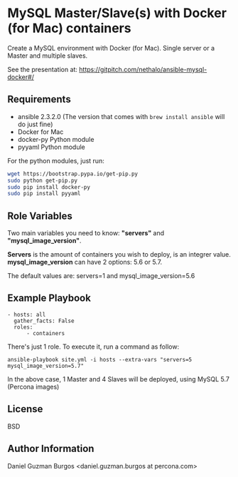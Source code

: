 MySQL Master/Slave(s) with Docker (for Mac) containers
============================================

Create a MySQL environment with Docker (for Mac). Single server or a Master and multiple slaves.

See the presentation at: https://gitpitch.com/nethalo/ansible-mysql-docker#/

Requirements
------------

- ansible 2.3.2.0 (The version that comes with `brew install ansible` will do just fine)
- Docker for Mac
- docker-py Python module
- pyyaml Python module

For the python modules, just run:
```bash
wget https://bootstrap.pypa.io/get-pip.py
sudo python get-pip.py
sudo pip install docker-py
sudo pip install pyyaml
```

Role Variables
--------------

Two main variables you need to know: **"servers"** and **"mysql_image_version"**. 

**Servers** is the amount of containers you wish to deploy, is an integrer value. 
**mysql_image_version** can have 2 options: 5.6 or 5.7.

The default values are: servers=1 and mysql_image_version=5.6

Example Playbook
----------------

    - hosts: all
      gather_facts: False
      roles:
          - containers

There's just 1 role. To execute it, run a command as follow:

``` 
ansible-playbook site.yml -i hosts --extra-vars "servers=5 mysql_image_version=5.7"
```

In the above case, 1 Master and 4 Slaves will be deployed, using MySQL 5.7 (Percona images)

License
-------

BSD

Author Information
------------------

Daniel Guzman Burgos 
<daniel.guzman.burgos at percona.com>
